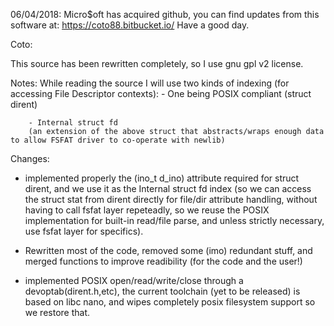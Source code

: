 06/04/2018:
Micro$oft has acquired github, you can find updates from this software at: https://coto88.bitbucket.io/
Have a good day.

Coto:

This source has been rewritten completely, so I use gnu gpl v2 license.

Notes:
	While reading the source I will use two kinds of indexing (for accessing File Descriptor contexts): 
		- One being POSIX compliant (struct dirent)
		
		- Internal struct fd 
		(an extension of the above struct that abstracts/wraps enough data to allow FSFAT driver to co-operate with newlib)
		
Changes:

- implemented properly the (ino_t d_ino) attribute required for struct dirent, and we use it as the Internal struct fd index
	(so we can access the struct stat from dirent directly for file/dir attribute handling, without having to call fsfat layer repeteadly,
	so we reuse the POSIX implementation for built-in read/file parse, and unless strictly necessary, use fsfat layer for specifics).

- Rewritten most of the code, removed some (imo) redundant stuff, and merged functions to improve readibility (for the code and the user!)

- implemented POSIX open/read/write/close through a devoptab(dirent.h,etc), 
	the current toolchain (yet to be released) is based on libc nano, and wipes completely posix filesystem support so we restore that.

